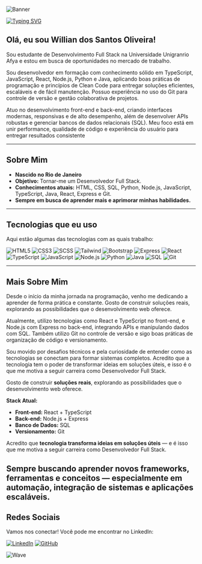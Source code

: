 ![Banner](https://capsule-render.vercel.app/api?type=waving&height=260&color=0:0A0F1E,50:031A2E,100:00F0FF&text=Willian%20-%20Desenvolvedor%20Full%20Stack&fontColor=E6FFFA&fontSize=36&fontAlignY=40&animation=twinkling&descAlignY=55)

[![Typing SVG](https://readme-typing-svg.demolab.com?font=Orbitron&size=40&duration=3000&pause=1000&color=00F0FF&center=true&vCenter=true&width=900&lines=Willian+-+Desenvolvedor+Full+Stack;Criando+o+Futuro+com+Código)](https://git.io/typing-svg)

## Olá, eu sou Willian dos Santos Oliveira!

Sou estudante de Desenvolvimento Full Stack na Universidade Unigranrio Afya e estou em busca de oportunidades no mercado de trabalho.

Sou desenvolvedor em formação com conhecimento sólido em TypeScript, JavaScript, React, Node.js, Python e Java, aplicando boas práticas de programação e princípios de Clean Code para entregar soluções eficientes, escaláveis e de fácil manutenção. Possuo experiência no uso do Git para controle de versão e gestão colaborativa de projetos.

Atuo no desenvolvimento front-end e back-end, criando interfaces modernas, responsivas e de alto desempenho, além de desenvolver APIs robustas e gerenciar bancos de dados relacionais (SQL). Meu foco está em unir performance, qualidade de código e experiência do usuário para entregar resultados consistente

---

## Sobre Mim

- **Nascido no Rio de Janeiro** 
- **Objetivo:** Tornar-me um Desenvolvedor Full Stack.
- **Conhecimentos atuais:** HTML, CSS, SQL, Python, Node.js, JavaScript, TypeScript, Java, React, Express e Git.
- **Sempre em busca de aprender mais e aprimorar minhas habilidades.**

---

## Tecnologias que eu uso

Aqui estão algumas das tecnologias com as quais trabalho:

![HTML5](https://img.shields.io/badge/HTML5-E34F26?style=for-the-badge&logo=html5&logoColor=white)
![CSS3](https://img.shields.io/badge/CSS3-1572B6?style=for-the-badge&logo=css3&logoColor=white)
![SCSS](https://img.shields.io/badge/SCSS-CC6699?style=for-the-badge&logo=sass&logoColor=white)
![Tailwind](https://img.shields.io/badge/Tailwind_CSS-06B6D4?style=for-the-badge&logo=tailwind-css&logoColor=white)
![Bootstrap](https://img.shields.io/badge/Bootstrap-7952B3?style=for-the-badge&logo=bootstrap&logoColor=white)
![Express](https://img.shields.io/badge/Express-404D59?style=for-the-badge&logo=express&logoColor=white)
![React](https://img.shields.io/badge/React-61DAFB?style=for-the-badge&logo=react&logoColor=black)
![TypeScript](https://img.shields.io/badge/TypeScript-007ACC?style=for-the-badge&logo=typescript&logoColor=white)
![JavaScript](https://img.shields.io/badge/JavaScript-F7DF1E?style=for-the-badge&logo=javascript&logoColor=black)
![Node.js](https://img.shields.io/badge/Node.js-68A063?style=for-the-badge&logo=node.js&logoColor=white)
![Python](https://img.shields.io/badge/Python-3776AB?style=for-the-badge&logo=python&logoColor=white)
![Java](https://img.shields.io/badge/Java-ED8B00?style=for-the-badge&logo=openjdk&logoColor=white)
![SQL](https://img.shields.io/badge/SQL-00758F?style=for-the-badge&logo=mysql&logoColor=white)
![Git](https://img.shields.io/badge/Git-F05032?style=for-the-badge&logo=git&logoColor=white)

---

## Mais Sobre Mim

Desde o início da minha jornada na programação, venho me dedicando a aprender de forma prática e constante. Gosto de construir soluções reais, explorando as possibilidades que o desenvolvimento web oferece.

Atualmente, utilizo tecnologias como React e TypeScript no front-end, e Node.js com Express no back-end, integrando APIs e manipulando dados com SQL. Também utilizo Git no controle de versão e sigo boas práticas de organização de código e versionamento.

Sou movido por desafios técnicos e pela curiosidade de entender como as tecnologias se conectam para formar sistemas completos. Acredito que a tecnologia tem o poder de transformar ideias em soluções úteis, e isso é o que me motiva a seguir carreira como Desenvolvedor Full Stack.

Gosto de construir **soluções reais**, explorando as possibilidades que o desenvolvimento web oferece.  

 **Stack Atual:**  
- **Front-end:** React + TypeScript  
- **Back-end:** Node.js + Express  
- **Banco de Dados:** SQL  
- **Versionamento:** Git  

Acredito que **tecnologia transforma ideias em soluções úteis** — e é isso que me motiva a seguir carreira como Desenvolvedor Full Stack.  

Sempre buscando aprender novos frameworks, ferramentas e conceitos — especialmente em **automação**, **integração de sistemas** e **aplicações escaláveis**.  
---

## Redes Sociais

Vamos nos conectar! Você pode me encontrar no LinkedIn:

[![LinkedIn](https://img.shields.io/badge/LinkedIn-0077B5?style=for-the-badge&logo=linkedin&logoColor=white)](https://www.linkedin.com/in/willian-oliveira-66a230353/)
[![GitHub](https://img.shields.io/badge/GitHub-000000?style=for-the-badge&logo=github&logoColor=white)](https://github.com/willianOliveira-dev/)

![Wave](https://capsule-render.vercel.app/api?type=waving&color=00F0FF&height=120&section=footer)

